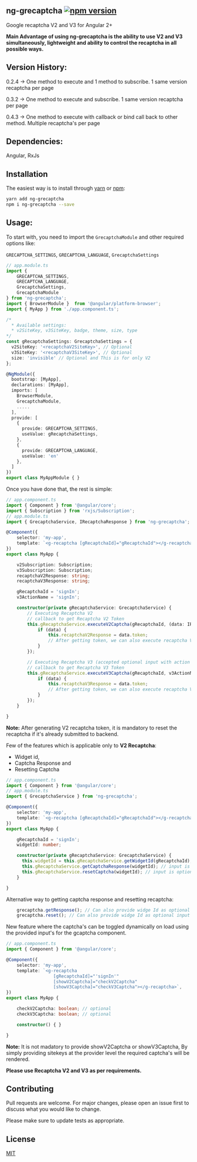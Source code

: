 ## ng-grecaptcha [![npm version](https://badge.fury.io/js/ng-grecaptcha.svg)](http://badge.fury.io/js/ng-grecaptcha)
Google recaptcha V2 and V3 for Angular 2+

**Main Advantage of using ng-grecaptcha is the ability to use V2 and V3 simultaneously, lightweight and ability to control the recaptcha in all possible ways.**

## Version History:
0.2.4 -> One method to execute and 1 method to subscribe. 1 same version recaptcha per page

0.3.2 -> One method to execute and subscribe. 1 same version recaptcha per page

0.4.3 -> One method to execute with callback or bind call back to other method. Multiple recaptcha's per page

## Dependencies:
Angular, RxJs

## <a name="installation"></a>Installation
The easiest way is to install through [yarn](https://yarnpkg.com/package/ng-grecaptcha) or [npm](https://www.npmjs.com/package/ng-grecaptcha):
```sh
yarn add ng-grecaptcha
npm i ng-grecaptcha --save
```

## Usage:
To start with, you need to import the `GrecaptchaModule` and other required options like:

`GRECAPTCHA_SETTINGS`, `GRECAPTCHA_LANGUAGE`, `GrecaptchaSettings`
```typescript
// app.module.ts
import {
    GRECAPTCHA_SETTINGS,
    GRECAPTCHA_LANGUAGE,
    GrecaptchaSettings,
    GrecaptchaModule
} from 'ng-grecaptcha';
import { BrowserModule }  from '@angular/platform-browser';
import { MyApp } from './app.component.ts';

/*
  * Available settings:
  * v2SiteKey, v3SiteKey, badge, theme, size, type
*/
const gRecaptchaSettings: GrecaptchaSettings = {
  v2SiteKey: '<recaptchaV2SiteKey>', // Optional
  v3SiteKey: '<recaptchaV3SiteKey>', // Optional
  size: 'invisible' // Optional and This is for only V2
};

@NgModule({
  bootstrap: [MyApp],
  declarations: [MyApp],
  imports: [
    BrowserModule,
    GrecaptchaModule,
    .....
  ],
  provide: [
    {
      provide: GRECAPTCHA_SETTINGS,
      useValue: gRecaptchaSettings,
    },
    {
      provide: GRECAPTCHA_LANGUAGE,
      useValue: 'en'
    },
  ]
})
export class MyAppModule { }
```

Once you have done that, the rest is simple:
```typescript
// app.component.ts
import { Component } from '@angular/core';
import { Subscription } from 'rxjs/Subscription';
// app.module.ts
import { GrecaptchaService, IRecaptchaResponse } from 'ng-grecaptcha';

@Component({
    selector: 'my-app',
    template: `<g-recaptcha [gRecaptchaId]="gRecaptchaId"></g-recaptcha>`,
})
export class MyApp {

    v2Subscription: Subscription;
    v3Subscription: Subscription;
    recaptchaV2Response: string;
    recaptchaV3Response: string;

    gRecaptchaId = 'signIn';
    v3ActionName = 'signIn';

    constructor(private gRecaptchaService: GrecaptchaService) {
        // Executing Recaptcha V2
        // callback to get Recaptcha V2 Token
        this.gRecaptchaService.executeV2Captcha(gRecaptchaId, (data: IRecaptchaResponse) => {
            if (data) {
                this.recaptchaV2Response = data.token;
                // After getting token, we can also execute recaptcha V3 at this step
            }
        });

        // Executing Recaptcha V3 (accepted optional input with action name)
        // callback to get Recaptcha V3 Token
        this.gRecaptchaService.executeV3Captcha(gRecaptchaId, v3ActionName, (data: IRecaptchaResponse) => {
            if (data) {
                this.recaptchaV3Response = data.token;
                // After getting token, we can also execute recaptcha V2 at this step
            }
        });
    }

}
```
**Note:** After generating V2 recaptcha token, it is mandatory to reset the recaptcha if it's already submitted to backend.

Few of the features which is applicable only to **V2 Recaptcha**:

- Widget id,
- Captcha Response and
- Resetting Captcha
```typescript
// app.component.ts
import { Component } from '@angular/core';
// app.module.ts
import { GrecaptchaService } from 'ng-grecaptcha';

@Component({
    selector: 'my-app',
    template: `<g-recaptcha [gRecaptchaId]="gRecaptchaId"></g-recaptcha>`,
})
export class MyApp {

    gRecaptchaId = 'signIn';
    widgetId: number;

    constructor(private gRecaptchaService: GrecaptchaService) {
      this.widgetId = this.gRecaptchaService.getWidgetId(gRecaptchaId); // returns a widget id of type number
      this.gRecaptchaService.getCaptchaResponse(widgetId); // input is optional and returns a token of type string
      this.gRecaptchaService.resetCaptcha(widgetId); // input is optional
    }

}
```

Alternative way to getting captcha response and resetting recaptcha:
```typescript
    grecaptcha.getResponse(); // Can also provide widge Id as optional input
    grecaptcha.reset(); // Can also provide widge Id as optional input
```

New feature where the captcha's can be toggled dynamically on load using the provided input's for the gcaptcha component.
```typescript
// app.component.ts
import { Component } from '@angular/core';

@Component({
    selector: 'my-app',
    template: `<g-recaptcha
                  [gRecaptchaId]="'signIn'"
                  [showV2Captcha]="checkV2Captcha"
                  [showV3Captcha]="checkV3Captcha"></g-recaptcha>`,
})
export class MyApp {

    checkV2Captcha: boolean; // optional
    checkV3Captcha: boolean; // optional

    constructor() { }

}
```

**Note:** It is not madatory to provide showV2Captcha or showV3Captcha, By simply providing sitekeys at the provider level the required captcha's will be rendered.

**Please use Recaptcha V2 and V3 as per requirements.**

## Contributing
Pull requests are welcome. For major changes, please open an issue first to discuss what you would like to change.

Please make sure to update tests as appropriate.

## License
[MIT](https://choosealicense.com/licenses/mit/)